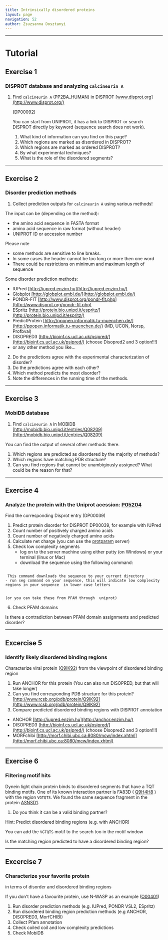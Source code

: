 ```yaml
---
title: Intrinsically disordered proteins
layout: page
navigation: 52
author: Zsuzsanna Dosztanyi
---
```


___


# Tutorial

## Exercise 1

### DISPROT database and analyzing `calcineurin A`

1.  Find `calcineurin A` (PP2BA\_HUMAN) in DISPROT
    [www.disprot.org](http://www.disprot.org/)
    
    (DP00092)

    You can start from UNIPROT, it has a link to DISPROT 
    or search DISPROT directly by keyword (sequence search does not work).

    1. What kind of information can you find on this page?
    2. Which regions are marked as disordered in DISPROT?
    3. Which regions are marked as ordered DISPROT?
    4. By what experimental techniques?
    5. What is the role of the disordered segments?

___


##  Exercise 2 

### Disorder prediction methods 

1.  Collect prediction outputs for `calcineurin A` using various methods!


The input can be (depending on the method):

- the amino acid sequence in FASTA format
- amino acid sequence in raw format (without header)
- UNIPROT ID or accession number

Please note

* some methods are sensitive to line breaks.
* In some cases the header cannot be too long or more then one word
* There could be restrictions on minimum and maximum length of sequence 

Some disorder prediction methods:

- IUPred [http://iupred.enzim.hu](http://iupred.enzim.hu/)
- Globplot [http://globplot.embl.de/](http://globplot.embl.de/)
- PONDR-FIT
[http://www.disprot.org/pondr-fit.php](http://www.disprot.org/pondr-fit.php)
- ESpritz
[http://protein.bio.unipd.it/espritz/](http://protein.bio.unipd.it/espritz/)
- PredictProtein
[http://ppopen.informatik.tu-muenchen.de/](http://ppopen.informatik.tu-muenchen.de/)
(MD, UCON, Norsp, Profbval)
- DISOPRED3 [http://bioinf.cs.ucl.ac.uk/psipred/](http://bioinf.cs.ucl.ac.uk/psipred/)
      (choose Disopred2 and 3 option!!!)
- or any other method you like...


2. Do the predictions agree with the experimental characterization of disorder?
3. Do the predictions agree with each other?
4. Which method predicts the most disorder?
5. Note the differences in the running time of the methods.

___


## Exercise 3 

### MobiDB database

1. Find `calcineurin A` in MOBIDB
 [http://mobidb.bio.unipd.it/entries/Q08209](http://mobidb.bio.unipd.it/entries/Q08209)

You can find the output of several other methods there.

1. Which regions are predicted as disordered by the majority of methods?
2. Which regions have matching PDB structure?
3. Can you find regions that cannot be unambigiously assigned? 
    What could be the reason for that?    

___


## Exercise 4

### Analyze the protein with the Uniprot acession: [P05204](http://www.uniprot.org/uniprot/P05204)
Find the corresponding Disprot entry (DP00039)
   
1. Predict protein disorder for DISPROT DP00039, for example with IUPred
2. Count number of positively charged amino acids
3. Count number of negatively charged amino acids
4.  Calculate net charge 
    (you can use the [protparam](http://web.expasy.org/protparam/) server)
5. Check low complexity segments 
    - log on to the server machine using either putty (on WIndows) or your terninal (linux or Mac)
    - download the sequence using the following command:
     
```wget http://www.uniprot.org/uniprot/P05204.fasta
```     
     This command downloads the sequence to your current directory
    - run seg command on your sequence, this will indicate low complexity regions in your sequence  in lower case letters
   
```seg P05204.fasta
```
	(or you can take these from PFAM through  uniprot)

6. Check PFAM domains

Is there a contradiction between PFAM domain assignments and predicted disorder?

___


## Excercise 5

### Identify likely disordered binding regions

Characterize viral protein ([Q9IK92](http://www.uniprot.org/uniprot/Q9IK92)) from the viewpoint of disordered binding region

1. Run ANCHOR for this protein
   (You can also run DISOPRED, but that will take longer)
2. Can you find corresponding PDB structure for this protein?
    [http://www.rcsb.org/pdb/protein/Q9IK92](http://www.rcsb.org/pdb/protein/Q9IK92)
3. Compare predicted disordered binding regions with DISPROT annotation


- ANCHOR [http://iupred.enzim.hu](http://anchor.enzim.hu/)
- DISOPRED3 [http://bioinf.cs.ucl.ac.uk/psipred/](http://bioinf.cs.ucl.ac.uk/psipred/)
      (choose Disopred2 and 3 option!!!)
- MORFchibi [http://morf.chibi.ubc.ca:8080/mcw/index.xhtml](http://morf.chibi.ubc.ca:8080/mcw/index.xhtml)
   

___


## Exercise 6

###   Filtering motif hits

Dynein light chain protein binds to disordered segments that have a TQT binding motifs. One of its known interaction partner is FA83D ( [Q9H4H8](http://www.uniprot.org/uniprot/Q9H4H8) ) with the region `VGTQTS`.
We found  the same sequence fragment in the protein [ASNSD1](http://www.uniprot.org/uniprot/Q9NWL6).

 
1. Do you think it can be a valid binding partner?

Hint: Predict disordered binding regions (e.g. with ANCHOR)

You can add the `VGTQTS` motif to the search too in the motif window

Is the matching region predicted to have a disordered binding region?


___


## Excercise 7

### Characterize your favorite protein 
in terms of disorder and disordered binding regions

If you don't have a favourite protein, use N-WASP as an example
([O00401](http://www.uniprot.org/uniprot/O00401))



1. Run disorder prediction methods (e.g. IUPred, PONDR VSL2, ESpritz)
2. Run disordered binding region prediction methods (e.g ANCHOR, DISOPRED3, MorfCHIBI)
3. Collect Pfam annotation
4. Check coiled coil and low complexity predictions
5. Check MobiDB





